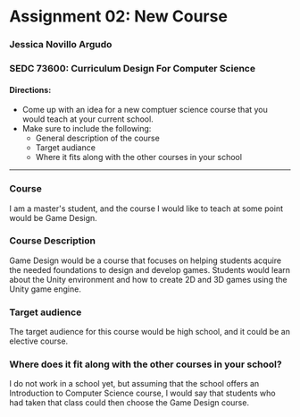 # Assignment 02: New Course

### Jessica Novillo Argudo

### SEDC 73600: Curriculum Design For Computer Science

#### Directions:
* Come up with an idea for a new comptuer science course that you would teach at your current school.
* Make sure to include the following:
  * General description of the course
  * Target audiance
  * Where it fits along with the other courses in your school
___

### Course

I am a master's student, and the course I would like to teach at some point would be Game Design.

### Course Description

Game Design would be a course that focuses on helping students acquire the needed foundations to design and develop games. Students would learn about the Unity environment and how to create 2D and 3D games using the Unity game engine. 

### Target audience

The target audience for this course would be high school, and it could be an elective course.

### Where does it fit along with the other courses in your school?

I do not work in a school yet, but assuming that the school offers an Introduction to Computer Science course, I would say that students who had taken that class could then choose the Game Design course.

